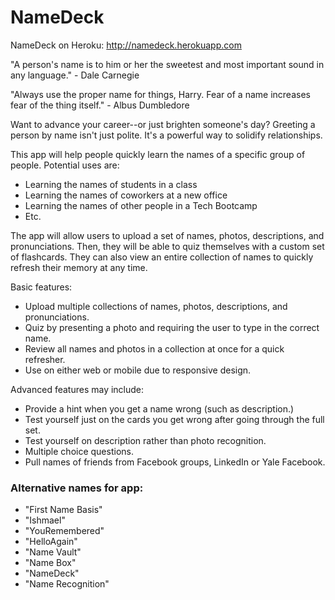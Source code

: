 # NameDeck

NameDeck on Heroku: http://namedeck.herokuapp.com

"A person's name is to him or her the sweetest and most important sound in any language." - Dale Carnegie

"Always use the proper name for things, Harry. Fear of a name increases fear of the thing itself." - Albus Dumbledore

Want to advance your career--or just brighten someone's day? Greeting a person by name isn't just polite. It's a powerful way to solidify relationships. 

This app will help people quickly learn the names of a specific group of people. Potential uses are:
- Learning the names of students in a class
- Learning the names of coworkers at a new office
- Learning the names of other people in a Tech Bootcamp
- Etc.

The app will allow users to upload a set of names, photos, descriptions, and pronunciations. Then, they will be able to quiz themselves with a custom set of flashcards. They can also view an entire collection of names to quickly refresh their memory at any time.

Basic features:
- Upload multiple collections of names, photos, descriptions, and pronunciations.
- Quiz by presenting a photo and requiring the user to type in the correct name.
- Review all names and photos in a collection at once for a quick refresher.
- Use on either web or mobile due to responsive design.

Advanced features may include:
- Provide a hint when you get a name wrong (such as description.)
- Test yourself just on the cards you get wrong after going through the full set.
- Test yourself on description rather than photo recognition.
- Multiple choice questions.
- Pull names of friends from Facebook groups, LinkedIn or Yale Facebook.

### Alternative names for app:
- "First Name Basis"
- "Ishmael"
- "YouRemembered"
- "HelloAgain"
- "Name Vault"
- "Name Box"
- "NameDeck"
- "Name Recognition"
